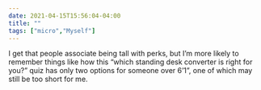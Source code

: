 ```yaml
---
date: 2021-04-15T15:56:04-04:00
title: ""
tags: ["micro","Myself"]
---
```

I get that people associate being tall with perks, but I’m more likely to remember things like how this “which standing desk converter is right for you?” quiz has only two options for someone over 6’1”, one of which may still be too short for me.
